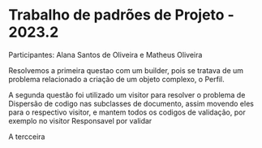 <h1>Trabalho de padrões de Projeto - 2023.2</h1>

<p>Participantes: Alana Santos de Oliveira e Matheus Oliveira</p>

<p>Resolvemos a primeira questao com um builder, pois se tratava de um problema relacionado a criação de um objeto complexo, o Perfil.</p>

<p>A segunda questão foi utilizado um visitor para resolver o problema de Dispersão de codigo nas subclasses de documento, assim movendo eles para o respectivo visitor, e mantem todos os codigos de validação, por exemplo no visitor Responsavel por validar</p>

<p>A tercceira</p>